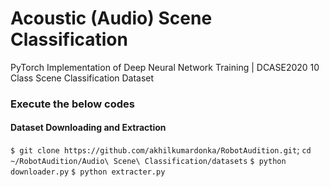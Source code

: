 # Acoustic (Audio) Scene Classification
PyTorch Implementation of Deep Neural Network Training | DCASE2020 10 Class Scene Classification Dataset

### Execute the below codes

#### Dataset Downloading and Extraction


`$ git clone https://github.com/akhilkumardonka/RobotAudition.git`;
`cd ~/RobotAudition/Audio\ Scene\ Classification/datasets`
`$ python downloader.py`
`$ python extracter.py`


